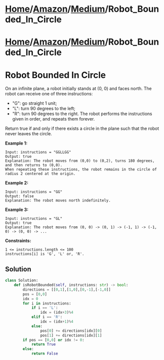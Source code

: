 # [Home](./../../..)/[Amazon](./../..)/[Medium](./..)/Robot_Bounded_In_Circle
# [Home](./../../..)/[Amazon](./../..)/[Medium](./..)/Robot_Bounded_In_Circle
<h1>Robot Bounded In Circle</h1>

<p>
On an infinite plane, a robot initially stands at (0, 0) and faces north. The robot can receive one of three instructions:

  - "G": go straight 1 unit;
  - "L": turn 90 degrees to the left;
  - "R": turn 90 degrees to the right.
The robot performs the instructions given in order, and repeats them forever.

Return true if and only if there exists a circle in the plane such that the robot never leaves the circle.

</p>

<b>Example 1:</b>

    Input: instructions = "GGLLGG"
    Output: true
    Explanation: The robot moves from (0,0) to (0,2), turns 180 degrees, and then returns to (0,0).
    When repeating these instructions, the robot remains in the circle of radius 2 centered at the origin.

<b>Example 2:</b>

    Input: instructions = "GG"
    Output: false
    Explanation: The robot moves north indefinitely.

<b>Example 3:</b>

    Input: instructions = "GL"
    Output: true
    Explanation: The robot moves from (0, 0) -> (0, 1) -> (-1, 1) -> (-1, 0) -> (0, 0) -> ...
 
<b>Constraints:</b>

    1 <= instructions.length <= 100
    instructions[i] is 'G', 'L' or, 'R'.


<h2>Solution</h2>

```python
class Solution:
    def isRobotBounded(self, instructions: str) -> bool:
        directions = [[0,1],[1,0],[0,-1],[-1,0]]
        pos = [0,0]
        idx = 0
        for i in instructions:
            if i == 'L':
                idx = (idx+3)%4
            elif i == 'R':
                idx = (idx+1)%4
            else:
                pos[0] += directions[idx][0]
                pos[1] += directions[idx][1]
        if pos == [0,0] or idx != 0:
            return True
        else:
            return False
```
